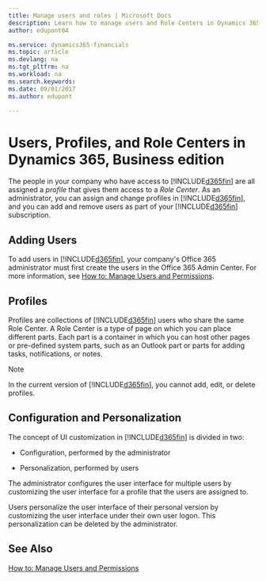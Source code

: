 ```yaml
---
title: Manage users and roles | Microsoft Docs
description: Learn how to manage users and Role Centers in Dynamics 365, Business edition.
author: edupont04

ms.service: dynamics365-financials
ms.topic: article
ms.devlang: na
ms.tgt_pltfrm: na
ms.workload: na
ms.search.keywords:
ms.date: 09/01/2017
ms.author: edupont

---
```

# Users, Profiles, and Role Centers in Dynamics 365, Business edition
The people in your company who have access to [!INCLUDE[d365fin](includes/d365fin_md.md)] are all assigned a *profile* that gives them access to a *Role Center*. As an administrator, you can assign and change profiles in [!INCLUDE[d365fin](includes/d365fin_md.md)], and you can add and remove users as part of your [!INCLUDE[d365fin](includes/d365fin_md.md)] subscription.  

## Adding Users
To add users in [!INCLUDE[d365fin](includes/d365fin_md.md)], your company's Office 365 administrator must first create the users in the Office 365 Admin Center. For more information, see [How to: Manage Users and Permissions](ui-how-users-permissions.md).  

## Profiles
Profiles are collections of [!INCLUDE[d365fin](includes/d365fin_md.md)] users who share the same Role Center. A Role Center is a type of page on which you can place different parts. Each part is a container in which you can host other pages or pre-defined system parts, such as an Outlook part or parts for adding tasks, notifications, or notes.  

> [!NOTE]  
>  In the current version of [!INCLUDE[d365fin](includes/d365fin_md.md)], you cannot add, edit, or delete profiles.  

## Configuration and Personalization
The concept of UI customization in [!INCLUDE[d365fin](includes/d365fin_md.md)] is divided in two:  

-   Configuration, performed by the administrator  

-   Personalization, performed by users  

The administrator configures the user interface for multiple users by customizing the user interface for a profile that the users are assigned to.  

Users personalize the user interface of their personal version by customizing the user interface under their own user logon. This personalization can be deleted by the administrator.  

## See Also  
[How to: Manage Users and Permissions](ui-how-users-permissions.md)  
<!-- [Customize the User Interface](../customize-the-user-interface.md)   
 [Security Overview](../Security%20Overview.md)-->
